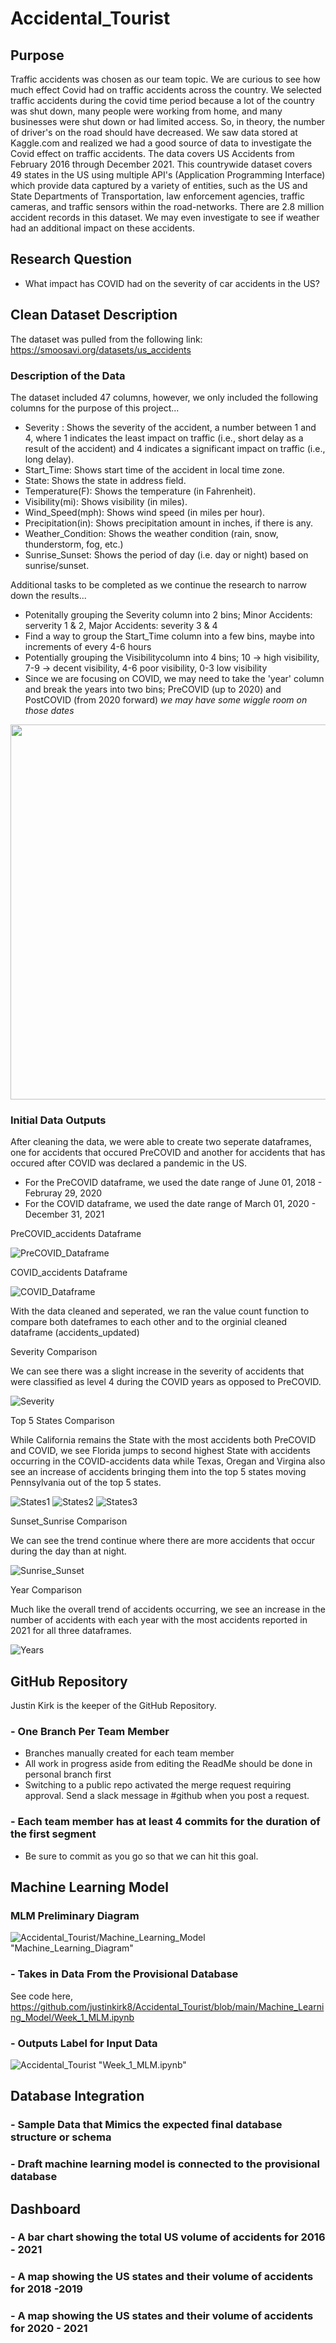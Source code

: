 # Accidental_Tourist
## Purpose 
Traffic accidents was chosen as our team topic. We are curious to see how much effect Covid had on traffic accidents across the country. We selected traffic accidents during the covid time period because a lot of the country was shut down, many people were working from home, and many businesses were shut down or had limited access. So, in theory, the number of driver's on the road should have decreased. We saw data stored at Kaggle.com and realized we had a good source of data to investigate the Covid effect on traffic accidents. The data covers US Accidents from February 2016 through December 2021. This countrywide dataset covers 49 states in the US using multiple API's (Application Programming Interface) which provide data captured by a variety of entities, such as the US and State Departments of Transportation, law enforcement agencies, traffic cameras, and traffic sensors within the road-networks. There are 2.8 million accident records in this dataset. We may even investigate to see if weather had an additional impact on these accidents.

## Research Question
- What impact has COVID had on the severity of car accidents in the US?
## Clean Dataset Description
The dataset was pulled from the following link: https://smoosavi.org/datasets/us_accidents

### Description of the Data
The dataset included 47 columns, however, we only included the following columns for the purpose of this project...
- Severity	: Shows the severity of the accident, a number between 1 and 4, where 1 indicates the least impact on traffic (i.e., short delay as a result of the accident) and 4 indicates a significant impact on traffic (i.e., long delay).
- Start_Time: Shows start time of the accident in local time zone.
- State: Shows the state in address field.
- Temperature(F): Shows the temperature (in Fahrenheit).
- Visibility(mi): Shows visibility (in miles).
- Wind_Speed(mph): Shows wind speed (in miles per hour).
- Precipitation(in): Shows precipitation amount in inches, if there is any.
- Weather_Condition: Shows the weather condition (rain, snow, thunderstorm, fog, etc.)
- Sunrise_Sunset: Shows the period of day (i.e. day or night) based on sunrise/sunset.

Additional tasks to be completed as we continue the research to narrow down the results...
- Potenitally grouping the Severity column into 2 bins; Minor Accidents: serverity 1 & 2, Major Accidents: severity 3 & 4
- Find a way to group the Start_Time column into a few bins, maybe into increments of every 4-6 hours
- Potentially grouping the Visibilitycolumn into 4 bins; 10 -> high visibility, 7-9 -> decent visibility, 4-6 poor visibility, 0-3 low visibility
- Since we are focusing on COVID, we may need to take the 'year' column and break the years into two bins; PreCOVID (up to 2020) and PostCOVID (from 2020 forward) *we may have some wiggle room on those dates*

<p align="center">
  <img src="https://github.com/justinkirk8/Accidental_Tourist/blob/main/Resources/ResearchQuestion_Diagram.png" width="600" />
</p>

### Initial Data Outputs

After cleaning the data, we were able to create two seperate dataframes, one for accidents that occured PreCOVID and another for accidents that has occured after COVID was declared a pandemic in the US. 
- For the PreCOVID dataframe, we used the date range of June 01, 2018 - Februray 29, 2020
- For the COVID dataframe, we used the date range of March 01, 2020 - December 31, 2021

PreCOVID_accidents Dataframe

![PreCOVID_Dataframe](https://github.com/justinkirk8/Accidental_Tourist/blob/main/Resources/PreCOVID_data.png)

COVID_accidents Dataframe

![COVID_Dataframe](https://github.com/justinkirk8/Accidental_Tourist/blob/main/Resources/COVID_data.png)

With the data cleaned and seperated, we ran the value count function to compare both dateframes to each other and to the orginial cleaned dataframe (accidents_updated)

Severity Comparison

We can see there was a slight increase in the severity of accidents that were classified as level 4 during the COVID years as opposed to PreCOVID.

![Severity](https://github.com/justinkirk8/Accidental_Tourist/blob/main/Resources/Severity_Counts.png)

Top 5 States Comparison

While California remains the State with the most accidents both PreCOVID and COVID, we see Florida jumps to second highest State with accidents occurring in the COVID-accidents data while Texas, Oregan and Virgina also see an increase of accidents bringing them into the top 5 states moving Pennsylvania out of the top 5 states.

![States1](https://github.com/justinkirk8/Accidental_Tourist/blob/main/Resources/Top5_overall_count.png)
![States2](https://github.com/justinkirk8/Accidental_Tourist/blob/main/Resources/Top5_PreCOVID_count.png)
![States3](https://github.com/justinkirk8/Accidental_Tourist/blob/main/Resources/Top5_COVID_count.png)

Sunset_Sunrise Comparison

We can see the trend continue where there are more accidents that occur during the day than at night. 

![Sunrise_Sunset](https://github.com/justinkirk8/Accidental_Tourist/blob/main/Resources/Sunrise_Sunset-Counts.png)

Year Comparison

Much like the overall trend of accidents occurring, we see an increase in the number of accidents with each year with the most accidents reported in 2021 for all three dataframes. 

![Years](https://github.com/justinkirk8/Accidental_Tourist/blob/main/Resources/Year_Counts.png)

## GitHub Repository
Justin Kirk is the keeper of the GitHub Repository.
### - One Branch Per Team Member
 - Branches manually created for each team member
 - All work in progress aside from editing the ReadMe should be done in personal branch first
 - Switching to a public repo activated the merge request requiring approval. Send a slack message in #github when you post a request.
### - Each team member has at least 4 commits for the duration of the first segment
 - Be sure to commit as you go so that we can hit this goal.
## Machine Learning Model

### MLM Preliminary Diagram
![Accidental_Tourist/Machine_Learning_Model "Machine_Learning_Diagram"](https://github.com/justinkirk8/Accidental_Tourist/blob/main/Machine_Learning_Model/Machine_Learning_Diagram.png)

### - Takes in Data From the Provisional Database
See code here, https://github.com/justinkirk8/Accidental_Tourist/blob/main/Machine_Learning_Model/Week_1_MLM.ipynb

### - Outputs Label for Input Data
![Accidental_Tourist "Week_1_MLM.ipynb"](https://github.com/justinkirk8/Accidental_Tourist/blob/main/Machine_Learning_Model/Selected_Columns_MLM.png)


## Database Integration
### - Sample Data that Mimics the expected final database structure or schema
### - Draft machine learning model is connected to the provisional database
## Dashboard
### - A bar chart showing the total US volume of accidents for 2016 - 2021
### - A map showing the US states and their volume of accidents for 2018 -2019
### - A map showing the US states and their volume of accidents for 2020 - 2021
